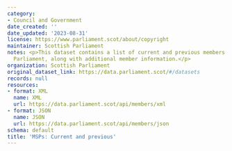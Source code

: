 ```yaml
---
category:
- Council and Government
date_created: ''
date_updated: '2023-08-31'
license: https://www.parliament.scot/about/copyright
maintainer: Scottish Parliament
notes: <p>This dataset contains a list of current and previous members of the Scottish
  Parliament, along with additional member information.</p>
organization: Scottish Parliament
original_dataset_link: https://data.parliament.scot/#/datasets
records: null
resources:
- format: XML
  name: XML
  url: https://data.parliament.scot/api/members/xml
- format: JSON
  name: JSON
  url: https://data.parliament.scot/api/members/json
schema: default
title: 'MSPs: Current and previous'
---
```

